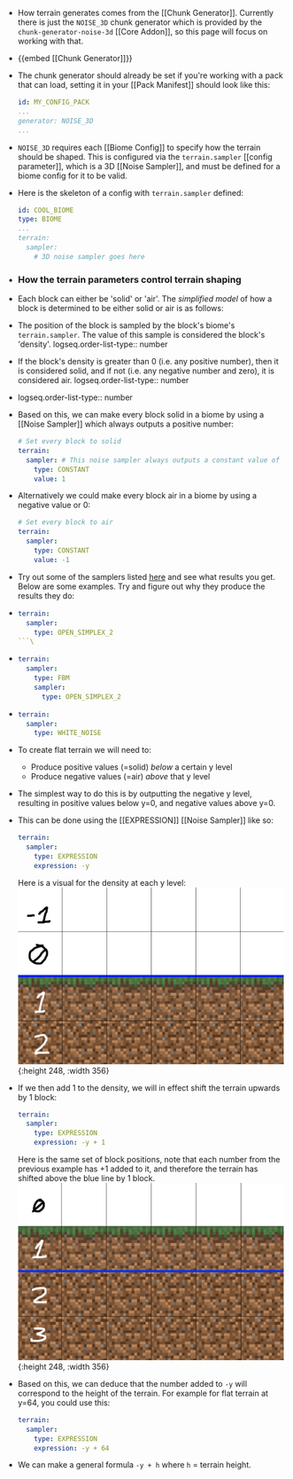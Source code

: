 - How terrain generates comes from the [[Chunk Generator]]. Currently there is just the `NOISE_3D` chunk generator which is provided by the `chunk-generator-noise-3d` [[Core Addon]], so this page will focus on working with that.
- {{embed [[Chunk Generator]]}}
- The chunk generator should already be set if you're working with a pack that can load, setting it in your [[Pack Manifest]] should look like this:
  ```yaml
  id: MY_CONFIG_PACK
  ...
  generator: NOISE_3D
  ...
  ```
- `NOISE_3D` requires each [[Biome Config]] to specify how the terrain should be shaped. This is configured via the `terrain.sampler` [[config parameter]], which is a 3D [[Noise Sampler]], and must be defined for a biome config for it to be valid.
- Here is the skeleton of a config with `terrain.sampler` defined:
  ```yaml
  id: COOL_BIOME
  type: BIOME
  ...
  terrain:
    sampler:
      # 3D noise sampler goes here
  ```
- ### How the terrain parameters control terrain shaping
- Each block can either be 'solid' or 'air'. The *simplified model* of how a block is determined to be either solid or air is as follows:
- The position of the block is sampled by the block's biome's `terrain.sampler`. The value of this sample is considered the block's 'density'.
  logseq.order-list-type:: number
- If the block's density is greater than 0 (i.e. any positive number), then it is considered solid, and if not (i.e. any negative number and zero), it is considered air.
  logseq.order-list-type:: number
- logseq.order-list-type:: number
- Based on this, we can make every block solid in a biome by using a [[Noise Sampler]] which always outputs a positive number:
  ```yaml
  # Set every block to solid
  terrain:
    sampler: # This noise sampler always outputs a constant value of 1
      type: CONSTANT
      value: 1
  ```
- Alternatively we could make every block air in a biome by using a negative value or 0:
  ```yaml
  # Set every block to air
  terrain:
    sampler:
      type: CONSTANT
      value: -1
  ```
- Try out some of the samplers listed [here](http://terra.polydev.org/config/documentation/sampler/index.html) and see what results you get. Below are some examples. Try and figure out why they produce the results they do:
- ```yaml
  terrain:
    sampler:
      type: OPEN_SIMPLEX_2
  ```\
- ```yaml
  terrain:
    sampler:
      type: FBM
      sampler:
        type: OPEN_SIMPLEX_2
  ```
- ```yaml
  terrain:
    sampler:
      type: WHITE_NOISE
  ```
- To create flat terrain we will need to:
	- Produce positive values (=solid) *below* a certain y level
	- Produce negative values (=air) *above* that y level
- The simplest way to do this is by outputting the negative y level, resulting in positive values below y=0, and negative values above y=0.
- This can be done using the [[EXPRESSION]] [[Noise Sampler]] like so:
  ```yaml
  terrain:
    sampler:
      type: EXPRESSION
      expression: -y
  ```
  
  Here is a visual for the density at each y level:
  ![image.png](../assets/image_1691900504307_0.png){:height 248, :width 356}
- If we then add 1 to the density, we will in effect shift the terrain upwards by 1 block:
  ```yaml
  terrain:
    sampler:
      type: EXPRESSION
      expression: -y + 1
  ```
  
  Here is the same set of block positions, note that each number from the previous example has +1 added to it, and therefore the terrain has shifted above the blue line by 1 block.
  ![image.png](../assets/image_1691900686655_0.png){:height 248, :width 356}
- Based on this, we can deduce that the number added to `-y` will correspond to the height of the terrain. For example for flat terrain at y=64, you could use this:
  ```yaml
  terrain:
    sampler:
      type: EXPRESSION
      expression: -y + 64
  ```
- We can make a general formula `-y + h` where `h` = terrain height.